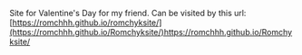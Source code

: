 Site for Valentine's Day for my friend. Can be visited by this url: [https://romchhh.github.io/romchyksite/](https://romchhh.github.io/Romchyksite/)https://romchhh.github.io/Romchyksite/
